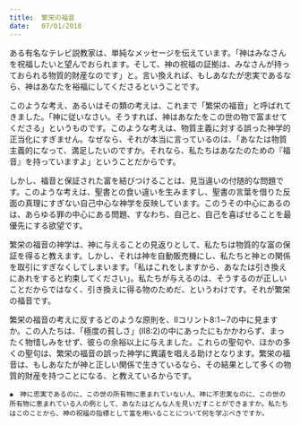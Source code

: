 ```yaml
---
title:  繁栄の福音
date:   07/01/2018
---
```


ある有名なテレビ説教家は、単純なメッセージを伝えています。「神はみなさんを祝福したいと望んでおられます。そして、神の祝福の証拠は、みなさんが持っておられる物質的財産なのです」と。言い換えれば、もしあなたが忠実であるなら、神はあなたを裕福にしてくださるということです。

このような考え、あるいはその類の考えは、これまで「繁栄の福音」と呼ばれてきました。「神に従いなさい。そうすれば、神はあなたをこの世の物で富ませてくださる」というものです。このような考えは、物質主義に対する誤った神学的正当化にすぎません。なぜなら、それが本当に言っているのは、「あなたは物質主義的になって、満足したいのですか。それなら、私たちはあなたのための『福音』を持っていますよ」ということだからです。

しかし、福音と保証された富を結びつけることは、見当違いの付随的な問題です。このような考えは、聖書との食い違いを生みますし、聖書の言葉を借りた反面の真理にすぎない自己中心な神学を反映しています。このうその中心にあるのは、あらゆる罪の中心にある問題、すなわち、自己と、自己を喜ばせることを最優先にする欲望です。

繁栄の福音の神学は、神に与えることの見返りとして、私たちは物質的な富の保証を得ると教えます。しかし、それは神を自動販売機にし、私たちと神との関係を取引にすぎなくしてしまいます。「私はこれをしますから、あなたは引き換えにあれをすると約束してください」。私たちが与えるのは、そうするのが正しいことだからではなく、引き換えに得る物のためだ、というわけです。それが繁栄の福音です。

繁栄の福音の考えに反するどのような原則を、IIコリント8:1∼7の中に見ますか。この人たちは、「極度の貧しさ」(II8:2)の中にあったにもかかわらず、まったく物惜しみをせず、彼らの余裕以上に与えました。これらの聖句や、ほかの多くの聖句は、繁栄の福音の誤った神学に異議を唱える助けとなります。繁栄の福音は、もしあなたが神と正しい関係で生きているなら、その結果として多くの物質的財産を持つことになる、と教えているからです。

`◆　神に忠実であるのに、この世の所有物に恵まれていない人、神に不忠実なのに、この世の所有物に恵まれている人の例として、あなたはどんな人を見いだすことができますか。私たちはこのことから、神の祝福の指標として富を用いることについて何を学ぶべきですか。`
